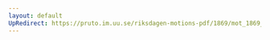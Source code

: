 ```yaml
---
layout: default
UpRedirect: https://pruto.im.uu.se/riksdagen-motions-pdf/1869/mot_1869__ak__116/mot_1869__ak__116-001.pdf
---
```

